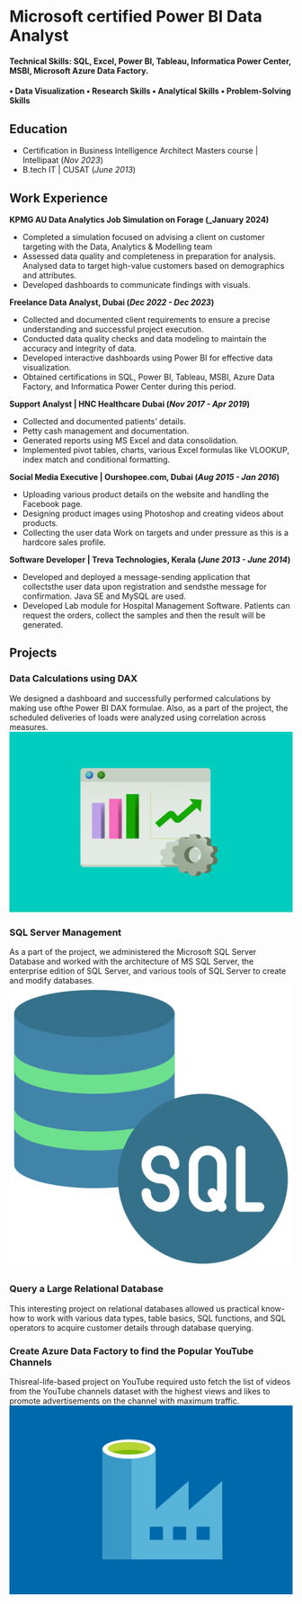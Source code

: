 
# Microsoft certified Power BI Data Analyst

#### Technical Skills: SQL, Excel, Power BI, Tableau, Informatica Power Center, MSBI, Microsoft Azure Data Factory.
#### • Data Visualization • Research Skills • Analytical Skills • Problem-Solving Skills

## Education

- Certification in Business Intelligence
  Architect Masters course | Intellipaat (_Nov 2023_)						       		
- B.tech IT | CUSAT (_June 2013_)

## Work Experience
**KPMG AU Data Analytics Job Simulation on Forage (_January 2024)**
- Completed a simulation focused on advising a client on customer targeting with the Data, Analytics & Modelling team
- Assessed data quality and completeness in preparation for analysis.
Analysed data to target high-value customers based on demographics and attributes.
- Developed dashboards to communicate findings with visuals.

**Freelance Data Analyst, Dubai 
(_Dec 2022 - Dec 2023_)**
- Collected and documented client requirements to ensure a precise understanding and successful project execution.
- Conducted data quality checks and data modeling to maintain the accuracy and integrity of data.
- Developed interactive dashboards using Power BI for effective data visualization.
- Obtained certifications in SQL, Power BI, Tableau, MSBI, Azure Data Factory, and Informatica Power Center during this period.

**Support Analyst | HNC Healthcare Dubai 
(_Nov 2017 - Apr 2019_)**
- 	Collected and documented patients’ details.
- 	Petty cash management and documentation.
- 	Generated reports using MS Excel and data consolidation.
- 	Implemented pivot tables, charts, various Excel formulas like VLOOKUP, index match and conditional formatting.
  
**Social Media Executive | Ourshopee.com, Dubai (_Aug 2015 - Jan 2016_)**
- Uploading various product details on the website and handling the Facebook page.
- Designing product images using Photoshop and creating videos about products.
- Collecting the user data Work on targets and under pressure as this is a hardcore sales profile.

**Software Developer | Treva Technologies, Kerala (_June 2013 - June 2014_)**
- Developed and deployed a message-sending application that collectsthe user data upon registration and sendsthe message for 
  confirmation. Java SE and MySQL are used.
- Developed Lab module for Hospital Management Software. Patients can request the orders, collect the samples and then the 
  result will be generated.


## Projects
### Data Calculations using DAX
We designed a dashboard and successfully performed calculations by making use ofthe Power BI DAX formulae. Also, as a part of the project, the scheduled deliveries of loads were analyzed using correlation across measures.
![dax](/assets/img/data-analytics.jpg)
### SQL Server Management
As a part of the project, we administered the Microsoft SQL Server Database and worked with the architecture of MS SQL Server, the enterprise edition of SQL Server, and various tools of SQL Server to create and modify databases.
![sql](/assets/img/sql_icon.png)
### Query a Large Relational Database
This interesting project on relational databases allowed us practical know-how to work with various data types, table basics, SQL functions, and SQL operators to acquire customer details through database querying.
### Create Azure Data Factory to find the Popular YouTube Channels
Thisreal-life-based project on YouTube required usto fetch the list of videos from the YouTube channels dataset with the highest views and likes to promote advertisements on the channel with maximum traffic.
![adf](/assets/img/Azure-Data-Factory.png)



